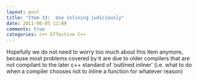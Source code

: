 ```yaml
---
layout: post
title: "Item 33:  Use inlining judiciously"
date: 2011-06-05 12:09
comments: true
categories: c++ Effective C++
---
```


Hopefully we do not need to worry too much about this item anymore, because most problems covered by it are due to older compilers that are not compilant to the later c++ standard of ‘outlined inliner’ (i.e. what to do when a compiler chooses not to inline a function for whatever reason)

